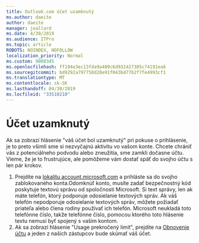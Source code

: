 ```yaml
---
title: Outlook.com účet uzamknutý
ms.author: daeite
author: daeite
manager: joallard
ms.date: 4/30/2019
ms.audience: ITPro
ms.topic: article
ROBOTS: NOINDEX, NOFOLLOW
localization_priority: Normal
ms.custom: 9000345
ms.openlocfilehash: ff194e3ec13fda9a409c6d932427385c74191ea6
ms.sourcegitcommit: bd9292a797758d28e91f043bd77b2f7fe4993cf1
ms.translationtype: MT
ms.contentlocale: sk-SK
ms.lasthandoff: 04/30/2019
ms.locfileid: "33510210"
---
```

# <a name="account-locked"></a>Účet uzamknutý

Ak sa zobrazí hlásenie "váš účet bol uzamknutý" pri pokuse o prihlásenie, je to preto všimli sme si nezvyčajnú aktivitu vo vašom konte. Chcete chrániť vás z potenciálneho podvodu alebo zneužitia, sme zamkli dočasne účtu. Vieme, že je to frustrujúce, ale pomôžeme vám dostať späť do svojho účtu s len pár krokov.

1. Prejdite na [lokalitu account.microsoft.com](https://go.microsoft.com/fwlink/?linkid=2090484) a prihláste sa do svojho zablokovaného konta.Odomknúť konto, musíte zadať bezpečnostný kód poskytuje textovú správu od spoločnosti Microsoft. Si text správy, len ak máte telefón, ktorý podporuje odosielanie textových správ. Ak váš telefón nepodporuje odosielanie textových správ, môžete požiadať priateľa alebo člena rodiny používať ich telefón. Microsoft neukladá toto telefónne číslo, takže telefónne číslo, pomocou ktorého toto hlásenie textu nemusí byť spojený s vaším kontom.
2. Ak sa zobrazí hlásenie "Usage prekročený limit", prejdite na [Obnovenie účtu](https://go.microsoft.com/fwlink/?linkid=2090483) a jeden z našich zástupcov bude skúmať váš účet.